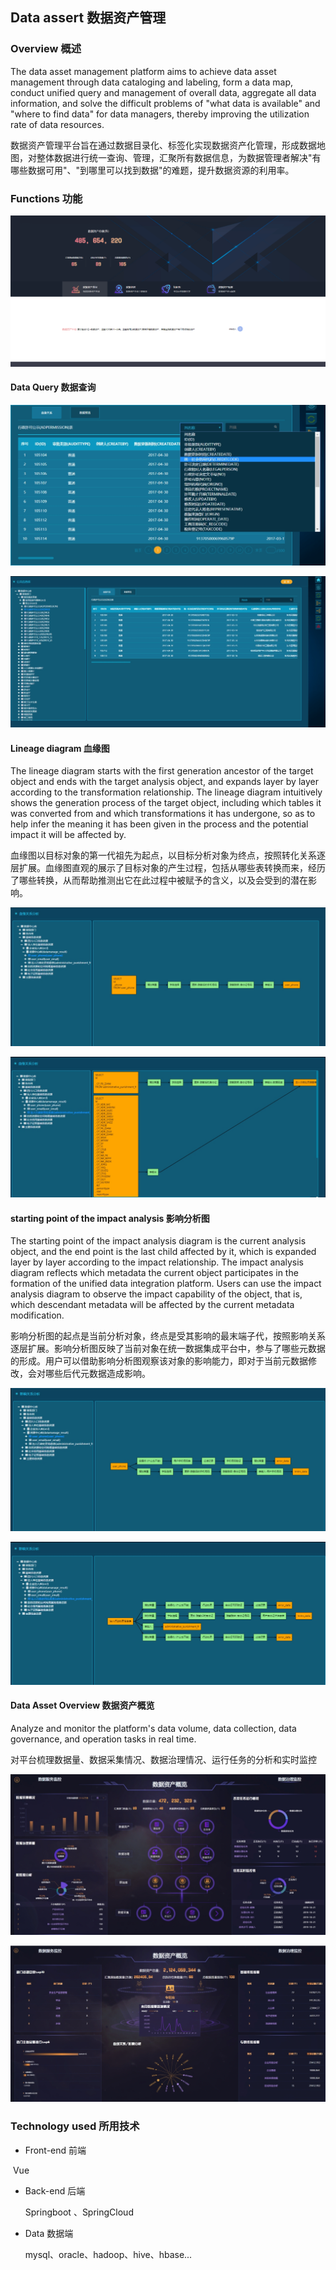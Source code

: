 ## Data assert 数据资产管理

### Overview 概述

The data asset management platform aims to achieve data asset management through data cataloging and labeling, form a data map, conduct unified query and management of overall data, aggregate all data information, and solve the difficult problems of "what data is available" and "where to find data" for data managers, thereby improving the utilization rate of data resources.

数据资产管理平台旨在通过数据目录化、标签化实现数据资产化管理，形成数据地图，对整体数据进行统一查询、管理，汇聚所有数据信息，为数据管理者解决"有哪些数据可用"、"到哪里可以找到数据"的难题，提升数据资源的利用率。

### Functions 功能

![image-20241018091549224](images/image-20241018091549224.png)

#### Data Query 数据查询

![image-20241018092024226](images/image-20241018092024226.png)

![image-20241018092104908](images/image-20241018092104908.png)

#### Lineage diagram 血缘图

The lineage diagram starts with the first generation ancestor of the target object and ends with the target analysis object, and expands layer by layer according to the transformation relationship. The lineage diagram intuitively shows the generation process of the target object, including which tables it was converted from and which transformations it has undergone, so as to help infer the meaning it has been given in the process and the potential impact it will be affected by.

血缘图以目标对象的第一代祖先为起点，以目标分析对象为终点，按照转化关系逐层扩展。血缘图直观的展示了目标对象的产生过程，包括从哪些表转换而来，经历了哪些转换，从而帮助推测出它在此过程中被赋予的含义，以及会受到的潜在影响。

![image-20241018093232471](images/image-20241018093232471.png)

![image-20241018093319037](images/image-20241018093319037.png)

#### starting point of the impact analysis 影响分析图

The starting point of the impact analysis diagram is the current analysis object, and the end point is the last child affected by it, which is expanded layer by layer according to the impact relationship. The impact analysis diagram reflects which metadata the current object participates in the formation of the unified data integration platform. Users can use the impact analysis diagram to observe the impact capability of the object, that is, which descendant metadata will be affected by the current metadata modification.

影响分析图的起点是当前分析对象，终点是受其影响的最末端子代，按照影响关系逐层扩展。影响分析图反映了当前对象在统一数据集成平台中，参与了哪些元数据的形成。用户可以借助影响分析图观察该对象的影响能力，即对于当前元数据修改，会对哪些后代元数据造成影响。

![image-20241018093548737](images/image-20241018093548737.png)

![image-20241018093616731](images/image-20241018093616731.png)

#### Data Asset Overview 数据资产概览

Analyze and monitor the platform's data volume, data collection, data governance, and operation tasks in real time.

对平台梳理数据量、数据采集情况、数据治理情况、运行任务的分析和实时监控

![image-20241018093857883](images/image-20241018093857883.png)

![image-20241018095935009](images/image-20241018095935009.png)

### Technology used 所用技术

- Front-end 前端

​       Vue

- Back-end 后端

  Springboot 、SpringCloud

- Data 数据端

  mysql、oracle、hadoop、hive、hbase...